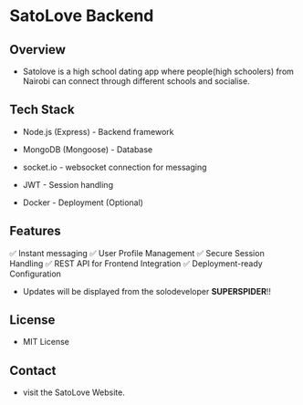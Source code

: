 # SatoLove Backend

## Overview

- Satolove is a high school dating app where people(high schoolers) from Nairobi can connect through different schools and socialise.

## Tech Stack

- Node.js (Express) - Backend framework

- MongoDB (Mongoose) - Database

- socket.io - websocket connection for messaging

- JWT - Session handling

- Docker - Deployment (Optional)

## Features

✅ Instant messaging
✅ User Profile Management
✅ Secure Session Handling
✅ REST API for Frontend Integration
✅ Deployment-ready Configuration

- Updates will be displayed from the solodeveloper __SUPERSPIDER__!!

## License

- MIT License

## Contact

- visit the SatoLove Website.
